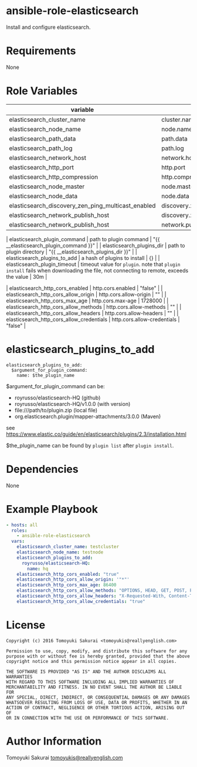 # ansible-role-elasticsearch

Install and configure elasticsearch.

# Requirements

None

# Role Variables

| variable | description | default |
|----------|-------------|---------|
| elasticsearch\_cluster\_name | cluster.name, required | "" |
| elasticsearch\_node\_name | node.name, required | "" |
| elasticsearch\_path\_data | path.data | "/var/db/elasticsearch" |
| elasticsearch\_path\_log | path.log | "/var/log/elasticsearch" |
| elasticsearch\_network\_host | network.host | "\_\_site\_\_" |
| elasticsearch\_http\_port | http.port | 9200 |
| elasticsearch\_http\_compression | http.compression | "true" |
| elasticsearch\_node\_master | node.master | "true" |
| elasticsearch\_node\_data | node.data | "true" |
| elasticsearch\_discovery\_zen\_ping\_multicast\_enabled | discovery.zen.ping.multicast.enabled | "false" |
| elasticsearch_network_publish_host| discovery.zen.ping.multicast.enabled | [] |
| elasticsearch_network_publish_host | network.publish_host | [] |

| elasticsearch\_plugin\_command | path to plugin command |  "{{ \_\_elasticsearch\_plugin\_command }}" |
| elasticsearch\_plugins\_dir | path to plugin directory | "{{ \_\_elasticsearch\_plugins\_dir }}" |
| elasticsearch\_plugins\_to\_add | a hash of plugins to install | {} |
| elasticsearch\_plugin\_timeout | timeout value for `plugin`. note that `plugin install` fails when downloading the file, not connecting to remote, exceeds the value | 30m |

| elasticsearch\_http\_cors\_enabled | http.cors.enabled | "false" |
| elasticsearch\_http\_cors\_allow\_origin | http.cors.allow-origin | "" |
| elasticsearch\_http\_cors\_max\_age | http.cors.max-age | 1728000 |
| elasticsearch\_http\_cors\_allow\_methods | http.cors.allow-methods | "" |
| elasticsearch\_http\_cors\_allow\_headers | http.cors.allow-headers | "" |
| elasticsearch\_http\_cors\_allow\_credentials | http.cors.allow-credentials | "false" |

# elasticsearch\_plugins\_to\_add

    elasticsearch_plugins_to_add:
      $argument_for_plugin_command:
        name: $the_plugin_name

$argument\_for\_plugin\_command can be:

* royrusso/elasticsearch-HQ (github)
* royrusso/elasticsearch-HQ/v1.0.0 (with version)
* file:///path/to/plugin.zip (local file)
* org.elasticsearch.plugin/mapper-attachments/3.0.0 (Maven)

see https://www.elastic.co/guide/en/elasticsearch/plugins/2.3/installation.html

$the\_plugin\_name can be found by `plugin list` after `plugin install`.

# Dependencies

None

# Example Playbook

```yaml
- hosts: all
  roles:
    - ansible-role-elasticsearch
  vars:
    elasticsearch_cluster_name: testcluster
    elasticsearch_node_name: testnode
    elasticsearch_plugins_to_add:
      royrusso/elasticsearch-HQ:
        name: hq
    elasticsearch_http_cors_enabled: "true"
    elasticsearch_http_cors_allow_origin: '"*"'
    elasticsearch_http_cors_max_age: 86400
    elasticsearch_http_cors_allow_methods: "OPTIONS, HEAD, GET, POST, PUT, DELETE"
    elasticsearch_http_cors_allow_headers: "X-Requested-With, Content-Type, Content-Length"
    elasticsearch_http_cors_allow_credentials: "true"
```

# License

```
Copyright (c) 2016 Tomoyuki Sakurai <tomoyukis@reallyenglish.com>

Permission to use, copy, modify, and distribute this software for any
purpose with or without fee is hereby granted, provided that the above
copyright notice and this permission notice appear in all copies.

THE SOFTWARE IS PROVIDED "AS IS" AND THE AUTHOR DISCLAIMS ALL WARRANTIES
WITH REGARD TO THIS SOFTWARE INCLUDING ALL IMPLIED WARRANTIES OF
MERCHANTABILITY AND FITNESS. IN NO EVENT SHALL THE AUTHOR BE LIABLE FOR
ANY SPECIAL, DIRECT, INDIRECT, OR CONSEQUENTIAL DAMAGES OR ANY DAMAGES
WHATSOEVER RESULTING FROM LOSS OF USE, DATA OR PROFITS, WHETHER IN AN
ACTION OF CONTRACT, NEGLIGENCE OR OTHER TORTIOUS ACTION, ARISING OUT OF
OR IN CONNECTION WITH THE USE OR PERFORMANCE OF THIS SOFTWARE.
```

# Author Information

Tomoyuki Sakurai <tomoyukis@reallyenglish.com>
